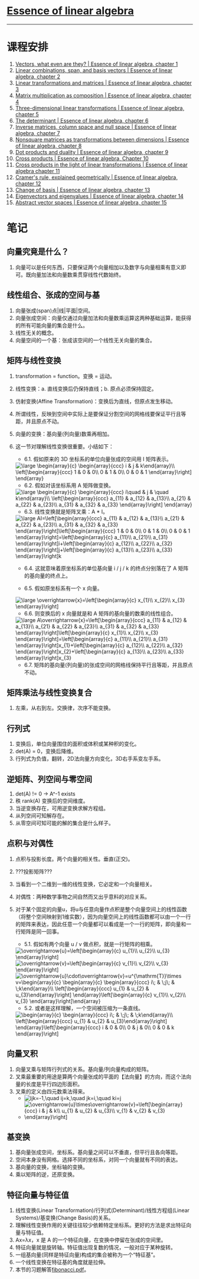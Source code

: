 # [Essence of linear algebra](https://www.youtube.com/playlist?list=PLZHQObOWTQDPD3MizzM2xVFitgF8hE_ab)
* * *
# 课程安排
1. [Vectors, what even are they? | Essence of linear algebra, chapter 1](https://www.youtube.com/watch?v=fNk_zzaMoSs&list=PLZHQObOWTQDPD3MizzM2xVFitgF8hE_ab&index=1)
1. [Linear combinations, span, and basis vectors | Essence of linear algebra, chapter 2](https://www.youtube.com/watch?v=k7RM-ot2NWY&list=PLZHQObOWTQDPD3MizzM2xVFitgF8hE_ab&index=2)
1. [Linear transformations and matrices | Essence of linear algebra, chapter 3](https://www.youtube.com/watch?v=kYB8IZa5AuE)
1. [Matrix multiplication as composition | Essence of linear algebra, chapter 4](https://www.youtube.com/watch?v=XkY2DOUCWMU)
1. [Three-dimensional linear transformations | Essence of linear algebra, chapter 5](https://www.youtube.com/watch?v=rHLEWRxRGiM&list=PLZHQObOWTQDPD3MizzM2xVFitgF8hE_ab&index=5)
1. [The determinant | Essence of linear algebra, chapter 6](https://www.youtube.com/watch?v=Ip3X9LOh2dk&list=PLZHQObOWTQDPD3MizzM2xVFitgF8hE_ab&index=6)
1. [Inverse matrices, column space and null space | Essence of linear algebra, chapter 7](https://www.youtube.com/watch?v=uQhTuRlWMxw&list=PLZHQObOWTQDPD3MizzM2xVFitgF8hE_ab&index=7)
1. [Nonsquare matrices as transformations between dimensions | Essence of linear algebra, chapter 8](https://www.youtube.com/watch?v=v8VSDg_WQlA&list=PLZHQObOWTQDPD3MizzM2xVFitgF8hE_ab&index=8)
1. [Dot products and duality | Essence of linear algebra, chapter 9](https://www.youtube.com/watch?v=LyGKycYT2v0&list=PLZHQObOWTQDPD3MizzM2xVFitgF8hE_ab&index=9)
1. [Cross products | Essence of linear algebra, Chapter 10](https://www.youtube.com/watch?v=eu6i7WJeinw&list=PLZHQObOWTQDPD3MizzM2xVFitgF8hE_ab&index=10)
1. [Cross products in the light of linear transformations | Essence of linear algebra chapter 11](https://www.youtube.com/watch?v=BaM7OCEm3G0&list=PLZHQObOWTQDPD3MizzM2xVFitgF8hE_ab&index=11)
1. [Cramer's rule, explained geometrically | Essence of linear algebra, chapter 12](https://www.youtube.com/watch?v=jBsC34PxzoM&list=PLZHQObOWTQDPD3MizzM2xVFitgF8hE_ab&index=12)
1. [Change of basis | Essence of linear algebra, chapter 13](https://www.youtube.com/watch?v=P2LTAUO1TdA&list=PLZHQObOWTQDPD3MizzM2xVFitgF8hE_ab&index=13)
1. [Eigenvectors and eigenvalues | Essence of linear algebra, chapter 14](https://www.youtube.com/watch?v=PFDu9oVAE-g&list=PLZHQObOWTQDPD3MizzM2xVFitgF8hE_ab&index=14)
1. [Abstract vector spaces | Essence of linear algebra, chapter 15](https://www.youtube.com/watch?v=TgKwz5Ikpc8&list=PLZHQObOWTQDPD3MizzM2xVFitgF8hE_ab&index=15)

# 笔记

## 向量究竟是什么？
1. 向量可以是任何东西，只要保证两个向量相加以及数字与向量相乘有意义即可。既向量加法和向量数乘贯穿线性代数始终。

## 线性组合、张成的空间与基
1. 向量张成(span)点|线|平面|空间。
2. 向量张成空间：向量仅通过向量加法和向量数乘运算这两种基础运算，能获得的所有可能向量的集合是什么。
3. 线性无关的概念。
4. 向量空间的一个基：张成该空间的一个线性无关向量的集合。

## 矩阵与线性变换
1. transformation = function。变换 = 运动。
2. 线性变换：a. 直线变换后仍保持直线；b. 原点必须保持固定。
3. 仿射变换(Affine Transformation)：变换后为直线，但原点发生移动。
4. 所谓线性，反映到空间中实际上是要保证分割空间的网格线要保证平行且等距，并且原点不动。
5. 向量的变换：基向量(列向量)数乘再相加。
6. 这一节对理解线性变换很重要。小结如下：
   + 6.1. 假如原来的 3D 坐标系的单位向量张成的空间用 I 矩阵表示。
   <img src="https://latex.codecogs.com/svg.latex?\begin{array}{c}&space;\begin{array}{ccc}&space;i&space;&&space;j&space;&&space;k\end{array}\\&space;\left[\begin{array}{ccc}&space;1&space;&&space;0&space;&&space;0\\&space;0&space;&&space;1&space;&&space;0\\&space;0&space;&&space;0&space;&&space;1&space;\end{array}\right]&space;\end{array}" title="\large \begin{array}{c} \begin{array}{ccc} i & j & k\end{array}\\ \left[\begin{array}{ccc} 1 & 0 & 0\\ 0 & 1 & 0\\ 0 & 0 & 1 \end{array}\right] \end{array}" />
   
   + 6.2. 假如对该坐标系用 A 矩阵做变换。
   <img src="https://latex.codecogs.com/svg.latex?\begin{array}{c}&space;\begin{array}{ccc}&space;i\quad&space;&&space;j&space;&&space;\quad&space;k\end{array}\\&space;\left[\begin{array}{ccc}&space;a_{11}&space;&&space;a_{12}&space;&&space;a_{13}\\&space;a_{21}&space;&&space;a_{22}&space;&&space;a_{23}\\&space;a_{31}&space;&&space;a_{32}&space;&&space;a_{33}&space;\end{array}\right]&space;\end{array}" title="\large \begin{array}{c} \begin{array}{ccc} i\quad & j & \quad k\end{array}\\ \left[\begin{array}{ccc} a_{11} & a_{12} & a_{13}\\ a_{21} & a_{22} & a_{23}\\ a_{31} & a_{32} & a_{33} \end{array}\right] \end{array}" />
   
   + 6.3. 线性变换就是矩阵叉乘：A * I。
   <img src="https://latex.codecogs.com/svg.latex?AI=\left[\begin{array}{ccc}&space;a_{11}&space;&&space;a_{12}&space;&&space;a_{13}\\&space;a_{21}&space;&&space;a_{22}&space;&&space;a_{23}\\&space;a_{31}&space;&&space;a_{32}&space;&&space;a_{33}&space;\end{array}\right]\left[\begin{array}{ccc}&space;1&space;&&space;0&space;&&space;0\\&space;0&space;&&space;1&space;&&space;0\\&space;0&space;&&space;0&space;&&space;1&space;\end{array}\right]=\left[\begin{array}{c}&space;a_{11}\\&space;a_{21}\\&space;a_{31}&space;\end{array}\right]i&plus;\left[\begin{array}{c}&space;a_{12}\\&space;a_{22}\\&space;a_{32}&space;\end{array}\right]j&plus;\left[\begin{array}{c}&space;a_{13}\\&space;a_{23}\\&space;a_{33}&space;\end{array}\right]k" title="\large AI=\left[\begin{array}{ccc} a_{11} & a_{12} & a_{13}\\ a_{21} & a_{22} & a_{23}\\ a_{31} & a_{32} & a_{33} \end{array}\right]\left[\begin{array}{ccc} 1 & 0 & 0\\ 0 & 1 & 0\\ 0 & 0 & 1 \end{array}\right]=\left[\begin{array}{c} a_{11}\\ a_{21}\\ a_{31} \end{array}\right]i+\left[\begin{array}{c} a_{12}\\ a_{22}\\ a_{32} \end{array}\right]j+\left[\begin{array}{c} a_{13}\\ a_{23}\\ a_{33} \end{array}\right]k" />
   
   + 6.4. 这就意味着原坐标系的单位基向量 i / j / k 的终点分别落在了 A 矩阵的基向量的终点上。
   
   + 6.5. 假如原坐标系有一个 x 向量。
   <img src="https://latex.codecogs.com/svg.latex?\overrightarrow{x}=\left[\begin{array}{c}&space;x_{1}\\&space;x_{2}\\&space;x_{3}&space;\end{array}\right]" title="\large \overrightarrow{x}=\left[\begin{array}{c} x_{1}\\ x_{2}\\ x_{3} \end{array}\right]" />
   
   + 6.6. 则变换后的 x 向量就是和 A 矩阵的基向量的数乘的线性组合。
   <img src="https://latex.codecogs.com/svg.latex?A\overrightarrow{x}=\left[\begin{array}{ccc}&space;a_{11}&space;&&space;a_{12}&space;&&space;a_{13}\\&space;a_{21}&space;&&space;a_{22}&space;&&space;a_{23}\\&space;a_{31}&space;&&space;a_{32}&space;&&space;a_{33}&space;\end{array}\right]\left[\begin{array}{c}&space;x_{1}\\&space;x_{2}\\&space;x_{3}&space;\end{array}\right]=\left[\begin{array}{c}&space;a_{11}\\&space;a_{21}\\&space;a_{31}&space;\end{array}\right]x_{1}&plus;\left[\begin{array}{c}&space;a_{12}\\&space;a_{22}\\&space;a_{32}&space;\end{array}\right]x_{2}&plus;\left[\begin{array}{c}&space;a_{13}\\&space;a_{23}\\&space;a_{33}&space;\end{array}\right]x_{3}" title="\large A\overrightarrow{x}=\left[\begin{array}{ccc} a_{11} & a_{12} & a_{13}\\ a_{21} & a_{22} & a_{23}\\ a_{31} & a_{32} & a_{33} \end{array}\right]\left[\begin{array}{c} x_{1}\\ x_{2}\\ x_{3} \end{array}\right]=\left[\begin{array}{c} a_{11}\\ a_{21}\\ a_{31} \end{array}\right]x_{1}+\left[\begin{array}{c} a_{12}\\ a_{22}\\ a_{32} \end{array}\right]x_{2}+\left[\begin{array}{c} a_{13}\\ a_{23}\\ a_{33} \end{array}\right]x_{3}" />
   
   + 6.7. 矩阵的基向量(列向量)的张成空间的网格线保持平行且等距，并且原点不动。

## 矩阵乘法与线性变换复合
1. 左乘，从右到左。交换律，次序不能变换。

## 行列式
1. 变换后，单位向量围住的面积或体积或某种积的变化。
2. det(A) = 0，变换后降维。
3. 行列式为负值，翻转，2D法向量方向变化，3D右手系变左手系。

## 逆矩阵、列空间与零空间
1. det(A) != 0 -> A^-1 exists
2. 秩 rank(A) 变换后的空间维度。
3. 当逆变换存在，可用逆变换求解方程组。
4. 从列空间可知解存在。
5. 从零空间可知可能的解的集合是什么样子。

## 点积与对偶性
1. 点积与投影长度。两个向量的相关性。垂直(正交)。
2. ???投影矩阵???
3. 当看到一个二维到一维的线性变换，它必定和一个向量相关。
4. 对偶性：两种数学事物之间自然而又出乎意料的对应关系。
5. 对于某个固定的向量u，将u与任意向量作点积是整个向量空间上的线性函数（将整个空间映射到1维实数），因为向量空间上的线性函数都可以由一个一行的矩阵来表达，因此任意一个向量都可以看成是一个一行的矩阵，即向量和一行矩阵是同一回事。
   + 5.1. 假如有两个向量 u / v 做点积，就是一行矩阵的相乘。
   <img src="https://latex.codecogs.com/svg.latex?\overrightarrow{u}=\left[\begin{array}{c}&space;u_{1}\\&space;u_{2}\\&space;u_{3}&space;\end{array}\right]" title="\overrightarrow{u}=\left[\begin{array}{c} u_{1}\\ u_{2}\\ u_{3} \end{array}\right]" />
   
   <img src="https://latex.codecogs.com/svg.latex?\overrightarrow{v}=\left[\begin{array}{c}&space;v_{1}\\&space;v_{2}\\&space;v_{3}&space;\end{array}\right]" title="\overrightarrow{v}=\left[\begin{array}{c} v_{1}\\ v_{2}\\ v_{3} \end{array}\right]" />
   
   <img src="https://latex.codecogs.com/svg.latex?\overrightarrow{u}\cdot\overrightarrow{v}=u^{\mathrm{T}}\times&space;v=\begin{array}{c}&space;\begin{array}{c}&space;\begin{array}{ccc}&space;i\;&space;&&space;\;j\;&space;&&space;\;k\end{array}\\&space;\left[\begin{array}{ccc}&space;u_{1}&space;&&space;u_{2}&space;&&space;u_{3}\end{array}\right]&space;\end{array}\left[\begin{array}{c}&space;v_{1}\\&space;v_{2}\\&space;v_{3}&space;\end{array}\right]\end{array}" title="\overrightarrow{u}\cdot\overrightarrow{v}=u^{\mathrm{T}}\times v=\begin{array}{c} \begin{array}{c} \begin{array}{ccc} i\; & \;j\; & \;k\end{array}\\ \left[\begin{array}{ccc} u_{1} & u_{2} & u_{3}\end{array}\right] \end{array}\left[\begin{array}{c} v_{1}\\ v_{2}\\ v_{3} \end{array}\right]\end{array}" />
   
   + 5.2. 或者是这样理解，一个空间被压缩为一条直线。
   <img src="https://latex.codecogs.com/svg.latex?\begin{array}{c}&space;\begin{array}{ccc}&space;i\;&space;&&space;\;j\;&space;&&space;\;k\end{array}\\&space;\left[\begin{array}{ccc}&space;u_{1}&space;&&space;u_{2}&space;&&space;u_{3}\end{array}\right]&space;\end{array}\left[\begin{array}{ccc}&space;i&space;&&space;0&space;&&space;0\\&space;0&space;&&space;j&space;&&space;0\\&space;0&space;&&space;0&space;&&space;k&space;\end{array}\right]" title="\begin{array}{c} \begin{array}{ccc} i\; & \;j\; & \;k\end{array}\\ \left[\begin{array}{ccc} u_{1} & u_{2} & u_{3}\end{array}\right] \end{array}\left[\begin{array}{ccc} i & 0 & 0\\ 0 & j & 0\\ 0 & 0 & k \end{array}\right]" />
   
## 向量叉积
1. 向量叉乘与矩阵行列式的关系。基向量/列向量构成的矩阵。
2. 叉乘最重要的用途是算两个向量张成的平面的【法向量】的方向，而这个法向量的长度是平行四边形面积。
3. 叉乘的定义由四元数乘法得来。
   + <img src="https://latex.codecogs.com/svg.latex?ijk=-1,\quad&space;ij=k,\quad&space;jk=i,\quad&space;ki=j" title="ijk=-1,\quad ij=k,\quad jk=i,\quad ki=j" />
   + <img src="https://latex.codecogs.com/svg.latex?\overrightarrow{u}\times\overrightarrow{v}=\left[\begin{array}{ccc}&space;i&space;&&space;j&space;&&space;k\\&space;u_{1}&space;&&space;u_{2}&space;&&space;u_{3}\\&space;v_{1}&space;&&space;v_{2}&space;&&space;v_{3}&space;\end{array}\right]" title="\overrightarrow{u}\times\overrightarrow{v}=\left[\begin{array}{ccc} i & j & k\\ u_{1} & u_{2} & u_{3}\\ v_{1} & v_{2} & v_{3} \end{array}\right]" />
   
## 基变换
1. 基向量张成空间，坐标系。基向量之间可以不垂直，但平行且各向等距。
2. 空间本身没有网格。选择不同的坐标系，对同一个向量就有不同的表达。
3. 基向量的变换，坐标轴的变换。
4. 乘以矩阵的逆，还原变换。

## 特征向量与特征值
1. 线性变换(Linear Transformation)/行列式(Determinant)/线性方程组(Linear Systems)/基变换(Change Basis)的关系。
2. 理解线性变换作用的关键往往较少依赖特定坐标系。更好的方法是求出特征向量与特征值。
3. Ax=λx，x 是 A 的一个特征向量，在变换中停留在张成的空间里。
4. 特征向量就是旋转轴。特征值出现复数的情况，一般对应于某种旋转。
5. 一组基向量(同样是特征向量)构成的集合被称为一个“特征基”。
6. 一个线性变换在特征基的角度就是拉伸。
7. 本节的习题解答[fibonacci.pdf](fibonacci.pdf)。



